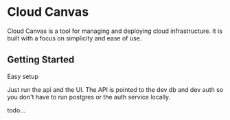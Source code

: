 # Cloud Canvas

Cloud Canvas is a tool for managing and deploying cloud infrastructure. It is built with a focus on simplicity and ease of use.

## Getting Started

Easy setup

Just run the api and the UI. The API is pointed to the dev db and dev auth so you don't have to run postgres or the auth service locally.

todo...
